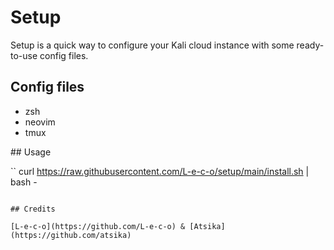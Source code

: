 # Setup

Setup is a quick way to configure your Kali cloud instance with some ready-to-use config files.

## Config files

* zsh
* neovim
* tmux

## Usage

``
curl https://raw.githubusercontent.com/L-e-c-o/setup/main/install.sh | bash -
```

## Credits

[L-e-c-o](https://github.com/L-e-c-o) & [Atsika](https://github.com/atsika)
